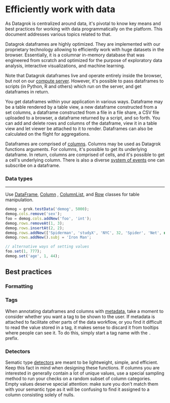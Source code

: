<!-- TITLE: Efficiently work with data -->

# Efficiently work with data

As Datagrok is centralized around data, it's pivotal to know key means and best practices for working with data
programmatically on the platform. This document addresses various topics related to that.

Datagrok dataframes are highly optimized. They are implemented with our proprietary technology allowing to efficiently
work with huge datasets in the browser. Essentially, it is a columnar in-memory database that was engineered from
scratch and optimized for the purpose of exploratory data analysis, interactive visualizations, and machine learning.

Note that Datagrok dataframes live and operate entirely inside the browser, but not on our
[compute server](../under-the-hood/infrastructure.md#compute-components). However, it's possible to pass dataframes to scripts (in Python, R and others)
which run on the server, and get dataframes in return.

You get dataframes within your application in various ways. Dataframe may be a table rendered by a table view, a new
dataframe constructed from a set columns, a dataframe constructed from a file in a file share, a CSV file uploaded to a
browser, a dataframe returned by a script, and so forth. You can add and delete rows and columns of the dataframe, view
it in a table view and let viewer be attached to it to render. Dataframes can also be calculated on the flight for
aggregations.

Dataframes are comprised of [columns](). Columns may be used as Datagrok functions arguments. For columns, it's possible
to get its underlying dataframe. In return, columns are comprised of cells, and it's possible to get a cell's underlying
column. There is also a diverse [system of events](https://datagrok.ai/js-api/classes/dg.DataFrame) one can subscribe on
a dataframe.

### Data types

---

Use [DataFrame](https://datagrok.ai/js-api/classes/dg.DataFrame), [Column](https://datagrok.ai/js-api/classes/dg.Column)
, [ColumnList](https://datagrok.ai/js-api/classes/dg.ColumnList), and [Row](https://datagrok.ai/js-api/classes/dg.Row) classes for table manipulation.

```javascript
demog = grok.testData('demog', 5000);
demog.cols.remove('sex');
foo = demog.cols.addNew('foo', 'int');
demog.rows.removeAt(1, 3);
demog.rows.insertAt(2, 2);
demog.rows.addNew(['Spiderman', 'studyX', 'NYC', 32, 'Spider', 'Net', new Date(2020), 180, 80, 666]);
demog.rows.addNew().subj = 'Iron Man';

// alternative ways of setting values
foo.set(1, 777);
demog.set('age', 1, 44);

```

## Best practices

<!--
- use special data structures for high-performance tasks
- formatting in visualizations
- tags in dataframes, detectors
-->

### Formatting

### Tags

When annotating dataframes and columns with [metadata](../../catalog/tags.md), take a moment to consider whether you
want a tag to be shown to the user. If metadata is attached to facilitate other parts of the data workflow, or you find
it difficult to read the value stored in a tag, it makes sense to discard it from tooltips where people can see it. To
do this, simply start a tag name with the `.` prefix.

### Detectors

Sematic type [detectors](define-semantic-type-detectors.md) are meant to be lightweight, simple, and efficient. Keep
this fact in mind when designing these functions. If columns you are interested in generally contain a lot of unique
values, use a special sampling method to run your checks on a random subset of column categories. Empty values deserve
special attention: make sure you don't match them with your semantic type as it will be confusing to find it assigned to
a column consisting solely of nulls.
